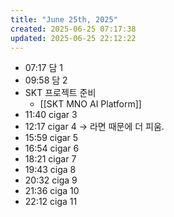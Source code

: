 ```yaml
---
title: "June 25th, 2025"
created: 2025-06-25 07:17:38
updated: 2025-06-25 22:12:22
---
```

  * 07:17 담 1
  * 09:58 담 2
  * SKT 프로젝트 준비
    * [[SKT MNO AI Platform]]
  * 11:40 cigar 3
  * 12:17 cigar 4 -> 라면 때문에 더 피움.
  * 15:59 cigar 5
  * 16:54 cigar 6
  * 18:21 cigar 7
  * 19:43 ciga 8
  * 20:32 ciga 9
  * 21:36 ciga 10
  * 22:12 ciga 11